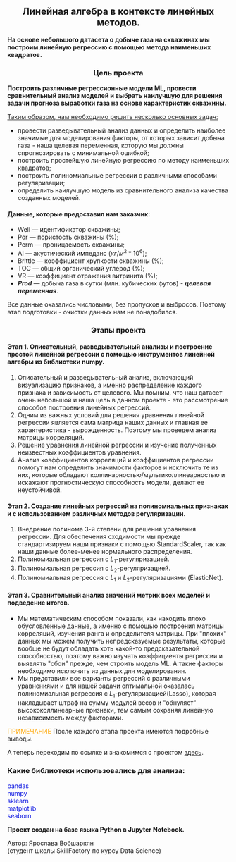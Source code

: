 ## <center> Линейная алгебра в контексте линейных методов. </center>

**На основе небольшого датасета о добыче газа на скважинах мы построим линейную регрессию с помощью метода наименьших квадратов.**

### <center>**Цель проекта**</center>
**Построить различные регрессионные модели ML, провести сравнительный анализ моделей и выбрать наилучшую для решения задачи прогноза выработки газа на основе характеристик скважины.**

<u>Таким образом, нам необходимо решить несколько основных задач:</u>
* провести разведывательный анализ данных и определить наиболее значимые для моделирования факторы, от которых зависит добыча газа - наша целевая переменная, которую мы должны спрогнозировать с минимальной ошибкой;
* построить простейшую линейную регрессию по методу наименьших квадратов;
* построить полиномиальные регрессии с различными способами регуляризации;
* определить наилучшую модель из сравнительного анализа качества созданных моделей.


#### **Данные, которые предоставил нам заказчик:**

* Well — идентификатор скважины;
* Por — пористость скважины (%);
* Perm — проницаемость скважины;
* AI — акустический импеданс ($кг/м^2 * 10^6$);
* Brittle — коэффициент хрупкости скважины (%);
* TOC — общий органический углерод (%);
* VR — коэффициент отражения витринита (%);
* ***Prod*** — добыча газа в сутки (млн. кубических футов) - ***целевая переменная***.
 
Все данные оказались числовыми, без пропусков и выбросов. Поэтому этап подготовки - очистки данных нам не понадобился.

### <center>**Этапы проекта**</center>
#### **Этап 1. Описательный, разведывательный анализы и построение простой линейной регрессии с помощью инструментов линейной алгебры из библиотеки numpy.**
1. Описательный и разведывательный анализ, включающий визуализацию признаков, а именно распределение каждого признака и зависимость от целевого.
Мы помним, что наш датасет очень небольшой и наша цель в данном проекте - это рассмотрение способов построения линейных регрессий. 
2. Одним из важных условий для решения уравнения линейной регрессии является сама матрица наших данных и главная ее характеристика - вырожденность. Поэтому мы проведем анализ матрицы корреляций.
3. Решение уравнения линейной регрессии и изучение полученных неизвестных коэффициентов уравнения.
4. Анализ коэффициентов корреляций и коэффициентов регрессии помогут нам определить значимости факторов и исключить те из них, которые обладают коллинарностью/мультиколлинеарностью и искажают прогностическую способность модели, делают ее неустойчивой.

#### **Этап 2. Создание линейных регрессий на полиномиальных признаках и с использованием различных методов регуляризации.**
1. Внедрение полинома 3-й степени для решения уравнения регрессии. Для обеспечения сходимости мы прежде стандартизируем наши признаки с помощью StandardScaler, так как наши данные более-менее нормального распределения.
2. Полиномиальная регрессия с $L_1$-регуляризацией.
3. Полиномиальная регрессия с $L_2$-регуляризацией.
4. Полиномиальная регрессия с $L_1$ и $L_2$-регуляризациями (ElasticNet).

#### **Этап 3. Сравнительный анализ значений метрик всех моделей и подведение итогов.**
- Мы математическим способом показали, как находить плохо обусловленные данные, а именно с помощью построения матрицы корреляций, изучения ранга и определителя матрицы. При "плохих" данных мы можем получить непредсказуемые результаты, которые вообще не будут обладать хоть какой-то предсказательной способностью, поэтому важно изучать коэффициенты регрессии и выявлять "сбои" прежде, чем строить модель ML. А такие факторы необходимо исключить из данных для моделирования.
- Мы представили все варианты регрессий с различными уравнениями и для нашей задачи оптимальной оказалась полиномиальная регрессия с $L_1$-регуляризацией(Lasso), которая накладывает штраф на сумму модулей весов и "обнуляет" высококоллинеарные признаки, тем самым сохраняя линейную независимость между факторами.

<font color='orange'>ПРИМЕЧАНИЕ</font> После каждого этапа проекта имеются подробные выводы. 

А теперь переходим по ссылке и знакомимся с проектом [здесь](https://github.com/YaroslavaVob/Linear-Algebra/blob/main/MATH_ML-2.%D0%9F%D1%80%D0%B0%D0%BA%D1%82%D0%B8%D0%BA%D0%B0.LinearRegression.ipynb).


### Какие библиотеки использовались для анализа:
<font color = 'springblue'>pandas</font>\
<font color = 'springblue'>numpy</font>\
<font color = 'springblue'>sklearn</font>\
<font color = 'springblue'>matplotlib</font>\
<font color = 'springblue'>seaborn</font>




**Проект создан на базе языка Python в Jupyter Notebook.**

Автор: Ярослава Вобшаркян\
(студент школы SkillFactory по курсу Data Science)
